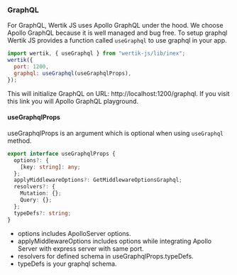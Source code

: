 ### GraphQL

For GraphQL, Wertik JS uses Apollo GraphQL under the hood. We choose Apollo GraphQL because it is well managed and bug free. To setup graphql Wertik JS provides a function called `useGraphql` to use graphql in your app.

```javascript
import wertik, { useGraphql } from "wertik-js/lib/inex";
wertik({
  port: 1200,
  graphql: useGraphql(useGraphqlProps),
});
```

This will initialize GraphQL on URL: http://localhost:1200/graphql. If you visit this link you will Apollo GraphQL playground.

#### useGraphqlProps

useGraphqlProps is an argument which is optional when using `useGraphql` method.

```typescript
export interface useGraphqlProps {
  options?: {
    [key: string]: any;
  };
  applyMiddlewareOptions?: GetMiddlewareOptionsGraphql;
  resolvers?: {
    Mutation: {};
    Query: {};
  };
  typeDefs?: string;
}
```

- options includes ApolloServer options.
- applyMiddlewareOptions includes options while integrating Apollo Server with express server with same port.
- resolvers for defined schema in useGraphqlProps.typeDefs.
- typeDefs is your graphql schema.
